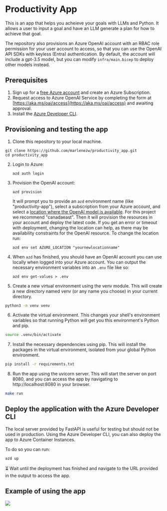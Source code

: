 # Productivity App
This is an app that helps you acheieve your goals with LLMs and Python. It allows a user to input a goal and have an LLM generate a plan for how to achieve that goal.

The repository also provisions an Azure OpenAI account with an RBAC role permission for your user account to access,
so that you can use the OpenAI API SDKs with keyless (Entra) authentication. By default, the account will include a gpt-3.5 model, but you can modify `infra/main.bicep` to deploy other models instead.

## Prerequisites

1. Sign up for a [free Azure account](https://azure.microsoft.com/free/) and create an Azure Subscription.
2. Request access to Azure OpenAI Service by completing the form at [https://aka.ms/oai/access](https://aka.ms/oai/access) and awaiting approval.
3. Install the [Azure Developer CLI](https://learn.microsoft.com/azure/developer/azure-developer-cli/install-azd).
   
## Provisioning and testing the app

1. Clone this repository to your local machine.
```shell
git clone https://github.com/marlenezw/productivity_app.git
cd productivity_app 
```

2. Login to Azure:

    ```shell
    azd auth login
    ```

3. Provision the OpenAI account:

    ```shell
    azd provision
    ```

    It will prompt you to provide an `azd` environment name (like "productivity-app"), select a subscription from your Azure account, and select a [location where the OpenAI model is available](https://learn.microsoft.com/azure/ai-services/openai/concepts/models#standard-deployment-model-availability). For this project we recommend "canadaeast". Then it will provision the resources in your account and deploy the latest code. If you get an error or timeout with deployment, changing the location can help, as there may be availability constraints for the OpenAI resource. To change the location run: 

    ```shell
    azd env set AZURE_LOCATION "yournewlocationname"
    ```

4. When `azd` has finished, you should have an OpenAI account you can use locally when logged into your Azure account. You can output the necessary environment variables into an `.env` file like so:

    ```shell
    azd env get-values > .env
    ```

5. Create a new virtual environment using the venv module. This will create a new directory named venv (or any name you choose) in your current directory.

```bash
python3 -m venv venv
```

6. Activate the virtual environment. This changes your shell's environment variables so that running Python will get you this environment's Python and pip.

```bash
source .venv/bin/activate
```

7. Install the necessary dependencies using pip. This will install the packages in the virtual environment, isolated from your global Python environment.

```bash
pip install -r requirements.txt
```

8. Run the app using the uvicorn server. This will start the server on port 8080, and you can access the app by navigating to http://localhost:8080 in your browser.

```bash
make run
```

## Deploy the application with the Azure Developer CLI

The local server provided by FastAPI is useful for testing but should not be used in production. Using the Azure Developer CLI, you can also deploy the app to Azure Container Instances. 

To do so you can run: 
```bash
azd up
```

⏳ Wait until the deployment has finished and navigate to the URL provided in the output to access the app.

## Example of using the app 

![](https://github.com/marlenezw/galaxy_productivity_app/blob/main/goal_example.png)



